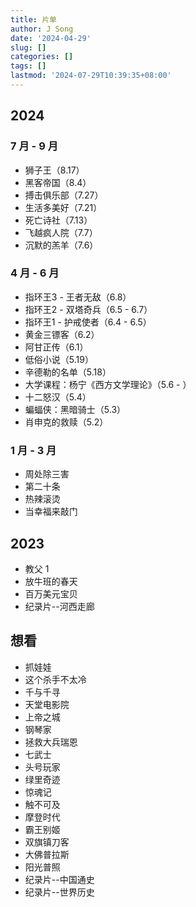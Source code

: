 ```yaml
---
title: 片单
author: J Song
date: '2024-04-29'
slug: []
categories: []
tags: []
lastmod: '2024-07-29T10:39:35+08:00'
---
```

## 2024

### 7 月 - 9 月

- 狮子王（8.17）
- 黑客帝国（8.4）
- 搏击俱乐部（7.27）
- 生活多美好（7.21）
- 死亡诗社（7.13）
- 飞越疯人院（7.7）
- 沉默的羔羊（7.6）

### 4 月 - 6 月

- 指环王3 - 王者无敌（6.8）
- 指环王2 - 双塔奇兵（6.5 - 6.7）
- 指环王1 - 护戒使者（6.4 - 6.5）
- 黄金三镖客（6.2）
- 阿甘正传（6.1）
- 低俗小说（5.19）
- 辛德勒的名单（5.18）
- 大学课程：杨宁《西方文学理论》（5.6 - ）
- 十二怒汉（5.4）
- 蝙蝠侠：黑暗骑士（5.3）
- 肖申克的救赎（5.2）

### 1 月 - 3 月
- 周处除三害
- 第二十条
- 热辣滚烫
- 当幸福来敲门

## 2023
- 教父 1
- 放牛班的春天
- 百万美元宝贝
- 纪录片--河西走廊


## 想看

- 抓娃娃
- 这个杀手不太冷
- 千与千寻
- 天堂电影院
- 上帝之城
- 钢琴家
- 拯救大兵瑞恩
- 七武士
- 头号玩家
- 绿里奇迹
- 惊魂记
- 触不可及
- 摩登时代
- 霸王别姬
- 双旗镇刀客
- 大佛普拉斯
- 阳光普照
- 纪录片--中国通史
- 纪录片--世界历史

